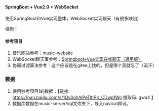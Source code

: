 #### SpringBoot + Vue2.0 + WebSocket
使用SpringBoot和Vue实现整体，WebSocket实现聊天（有很多缺陷）

侵删！

#### 参考项目
1. 音乐网站参考：[music-website](https://github.com/Yin-Hongwei/music-website)
2. WebSocket聊天室参考：[Springboot+Vue实现在线聊天（通用版）](https://blog.csdn.net/xqnode/article/details/124360506)
3. 协同过滤算法参考：这个应该是在gitee上找的，但是哪个我就忘了（流汗）

### 数据
1. 使用参考项目1的数据：【链接: https://pan.baidu.com/s/1Qv0ohAIPeTthPK_CDwpfWg 提取码: gwa4 】
2. 数据库数据在music-server/sql文件夹下，导入navicat即可。
